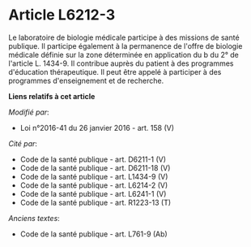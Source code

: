 # Article L6212-3

Le laboratoire de biologie médicale participe à des missions de santé publique. Il participe également à la permanence de
l'offre de biologie médicale définie sur la zone déterminée en application du b du 2° de l'article L. 1434-9. Il contribue
auprès du patient à des programmes d'éducation thérapeutique. Il peut être appelé à participer à des programmes
d'enseignement et de recherche.

**Liens relatifs à cet article**

_Modifié par_:

  - Loi n°2016-41 du 26 janvier 2016 - art. 158 (V)

_Cité par_:

  - Code de la santé publique - art. D6211-1 (V)
  - Code de la santé publique - art. D6211-18 (V)
  - Code de la santé publique - art. L1434-9 (V)
  - Code de la santé publique - art. L6214-2 (V)
  - Code de la santé publique - art. L6241-1 (V)
  - Code de la santé publique - art. R1223-13 (T)

_Anciens textes_:

  - Code de la santé publique - art. L761-9 (Ab)
